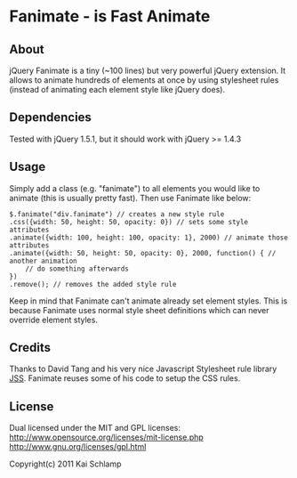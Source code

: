 # Fanimate - is Fast Animate

## About

jQuery Fanimate is a tiny (~100 lines) but very powerful jQuery extension.
It allows to animate hundreds of elements at once by using stylesheet rules
(instead of animating each element style like jQuery does).

## Dependencies

Tested with jQuery 1.5.1, but it should work with jQuery >= 1.4.3

## Usage

Simply add a class (e.g. "fanimate") to all elements you would like to animate (this is usually pretty fast).
Then use Fanimate like below:

    $.fanimate("div.fanimate") // creates a new style rule
	.css({width: 50, height: 50, opacity: 0}) // sets some style attributes
	.animate({width: 100, height: 100, opacity: 1}, 2000) // animate those attributes
	.animate({width: 50, height: 50, opacity: 0}, 2000, function() { // another animation
		// do something afterwards
	})
	.remove(); // removes the added style rule

Keep in mind that Fanimate can't animate already set element styles. This is because Fanimate uses normal style
sheet definitions which can never override element styles.


## Credits

Thanks to David Tang and his very nice Javascript Stylesheet rule library [JSS](https://github.com/Box9/jss).
Fanimate reuses some of his code to setup the CSS rules.

## License

Dual licensed under the MIT and GPL licenses: http://www.opensource.org/licenses/mit-license.php http://www.gnu.org/licenses/gpl.html

Copyright(c) 2011 Kai Schlamp
